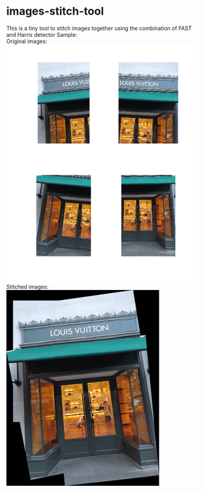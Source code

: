 # images-stitch-tool
This is a tiny tool to stitch images together using the combination of FAST and Harris detector
Sample:  
Original images:  
<img src="https://github.com/HaoyuanZhao/images-stitch-tool/blob/main/sample_images/original-sample.png" width="600">  
Stitched images:  
<img src="https://github.com/HaoyuanZhao/images-stitch-tool/blob/main/sample_images/output_image.png" width="400">
 
